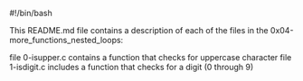 #!/bin/bash

This README.md file contains a description of each of the files in the 0x04-more_functions_nested_loops:

file 0-isupper.c contains  a function that checks for uppercase character
file 1-isdigit.c includes a function that checks for a digit (0 through 9)
